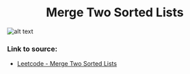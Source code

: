 <h1 align="center">Merge Two Sorted Lists</h1>

![alt text](https://images2.imgbox.com/89/ad/P9ICAcrW_o.png?)

### Link to source: 
- <a href="https://leetcode.com/problems/merge-two-sorted-lists/">Leetcode - Merge Two Sorted Lists</a>

